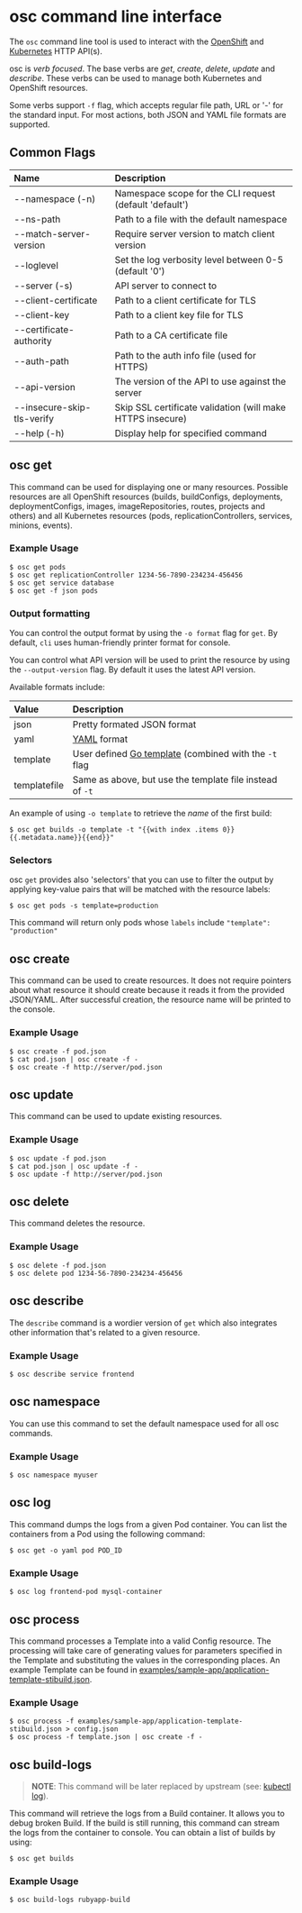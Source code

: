 osc command line interface
==============================

The `osc` command line tool is used to interact with the [OpenShift](http://openshift.github.io) and [Kubernetes](http://kubernetes.io/) HTTP API(s).

osc is *verb focused*. The base verbs are *get*, *create*, *delete*,
*update* and *describe*. These verbs can be used to manage both Kubernetes and
OpenShift resources.

Some verbs support `-f` flag, which accepts regular file path, URL or '-' for
the standard input. For most actions, both JSON and YAML file formats are
supported.

Common Flags
-------------

| Name                       | Description                                             |
|:-------------------------- |:--------------------------------------------------------|
| --namespace (-n)           | Namespace scope for the CLI request (default 'default') |
| --ns-path                  | Path to a file with the default namespace |
| --match-server-version     | Require server version to match client version        |
| --loglevel                 | Set the log verbosity level between 0-5 (default '0') |
| --server (-s)              | API server to connect to                              |
| --client-certificate       | Path to a client certificate for TLS |
| --client-key               | Path to a client key file for TLS |
| --certificate-authority    | Path to a CA certificate file |
| --auth-path                | Path to the auth info file (used for HTTPS) |
| --api-version              | The version of the API to use against the server |
| --insecure-skip-tls-verify | Skip SSL certificate validation (will make HTTPS insecure) |
| --help (-h)                | Display help for specified command |

osc get
-----------

This command can be used for displaying one or many resources. Possible
resources are all OpenShift resources (builds, buildConfigs, deployments,
deploymentConfigs, images, imageRepositories, routes, projects and others) and
all Kubernetes resources (pods, replicationControllers, services, minions,
events).

### Example Usage

```
$ osc get pods
$ osc get replicationController 1234-56-7890-234234-456456
$ osc get service database
$ osc get -f json pods
```

### Output formatting

You can control the output format by using the `-o format` flag for `get`.
By default, `cli` uses human-friendly printer format for console.

You can control what API version will be used to print the resource by using the
`--output-version` flag. By default it uses the latest API version.

Available formats include:

| Value        | Description                                           |
|:-------------|:------------------------------------------------------|
| json         | Pretty formated JSON format |
| yaml         | [YAML](http://www.yaml.org/) format |
| template     | User defined [Go template](http://golang.org/pkg/text/template) (combined with the `-t` flag |
| templatefile | Same as above, but use the template file instead of `-t` |

An example of using `-o template` to retrieve the *name* of the first build:

`$ osc get builds -o template -t "{{with index .items 0}}{{.metadata.name}}{{end}}"`

### Selectors

osc `get` provides also 'selectors' that you can use to filter the output
by applying key-value pairs that will be matched with the resource labels:

`$ osc get pods -s template=production`

This command will return only pods whose `labels` include `"template": "production"`

osc create
--------------

This command can be used to create resources. It does not require pointers about
what resource it should create because it reads it from the provided JSON/YAML.
After successful creation, the resource name will be printed to the console.

### Example Usage

```
$ osc create -f pod.json
$ cat pod.json | osc create -f -
$ osc create -f http://server/pod.json
```

osc update
---------------

This command can be used to update existing resources.

### Example Usage

```
$ osc update -f pod.json
$ cat pod.json | osc update -f -
$ osc update -f http://server/pod.json
```

osc delete
--------------

This command deletes the resource.

### Example Usage

```
$ osc delete -f pod.json
$ osc delete pod 1234-56-7890-234234-456456
```

osc describe
----------------

The `describe` command is a wordier version of `get` which also integrates other
information that's related to a given resource.

### Example Usage

`$ osc describe service frontend`

osc namespace
-----------------

You can use this command to set the default namespace used for all osc
commands.

### Example Usage

`$ osc namespace myuser`

osc log
------------

This command dumps the logs from a given Pod container. You can list the
containers from a Pod using the following command:

`$ osc get -o yaml pod POD_ID`

### Example Usage

`$ osc log frontend-pod mysql-container`

osc process
---------------

This command processes a Template into a valid Config resource. The processing
will take care of generating values for parameters specified in the Template and
substituting the values in the corresponding places. An example Template can be
found in [examples/sample-app/application-template-stibuild.json](https://github.com/openshift/origin/blob/master/examples/sample-app/application-template-stibuild.json).

### Example Usage

```
$ osc process -f examples/sample-app/application-template-stibuild.json > config.json
$ osc process -f template.json | osc create -f -
```

osc build-logs
------------------

> **NOTE**: This command will be later replaced by upstream (see: [kubectl log](https://github.com/GoogleCloudPlatform/kubernetes/blob/master/docs/kubectl.md#log)).

This command will retrieve the logs from a Build container. It allows you to
debug broken Build. If the build is still running, this command can stream the
logs from the container to console. You can obtain a list of builds by using:

`$ osc get builds`

### Example Usage

`$ osc build-logs rubyapp-build`
